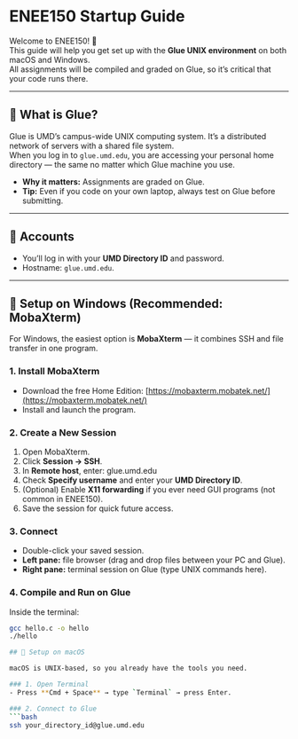 # ENEE150 Startup Guide

Welcome to ENEE150! 🎉  
This guide will help you get set up with the **Glue UNIX environment** on both macOS and Windows.  
All assignments will be compiled and graded on Glue, so it’s critical that your code runs there.

---

## 🔹 What is Glue?

Glue is UMD’s campus-wide UNIX computing system. It’s a distributed network of servers with a shared file system.  
When you log in to `glue.umd.edu`, you are accessing your personal home directory — the same no matter which Glue machine you use.

- **Why it matters:** Assignments are graded on Glue.  
- **Tip:** Even if you code on your own laptop, always test on Glue before submitting.

---

## 🔹 Accounts

- You’ll log in with your **UMD Directory ID** and password.
- Hostname: `glue.umd.edu`.

---

## 🔹 Setup on Windows (Recommended: MobaXterm)

For Windows, the easiest option is **MobaXterm** — it combines SSH and file transfer in one program.

### 1. Install MobaXterm
- Download the free Home Edition: [https://mobaxterm.mobatek.net/](https://mobaxterm.mobatek.net/)
- Install and launch the program.

### 2. Create a New Session
1. Open MobaXterm.  
2. Click **Session → SSH**.  
3. In **Remote host**, enter: glue.umd.edu
4. Check **Specify username** and enter your **UMD Directory ID**.  
5. (Optional) Enable **X11 forwarding** if you ever need GUI programs (not common in ENEE150).  
6. Save the session for quick future access.

### 3. Connect
- Double-click your saved session.  
- **Left pane:** file browser (drag and drop files between your PC and Glue).  
- **Right pane:** terminal session on Glue (type UNIX commands here).  

### 4. Compile and Run on Glue
Inside the terminal:
```bash
gcc hello.c -o hello
./hello

## 🔹 Setup on macOS

macOS is UNIX-based, so you already have the tools you need.

### 1. Open Terminal
- Press **Cmd + Space** → type `Terminal` → press Enter.

### 2. Connect to Glue
```bash
ssh your_directory_id@glue.umd.edu
